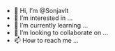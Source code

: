 - 👋 Hi, I’m @Sonjavlt
- 👀 I’m interested in ...
- 🌱 I’m currently learning ...
- 💞️ I’m looking to collaborate on ...
- 📫 How to reach me ...

<!---
Sonjavlt/Sonjavlt is a ✨ special ✨ repository because its `README.md` (this file) appears on your GitHub profile.
You can click the Preview link to take a look at your changes.
--->
